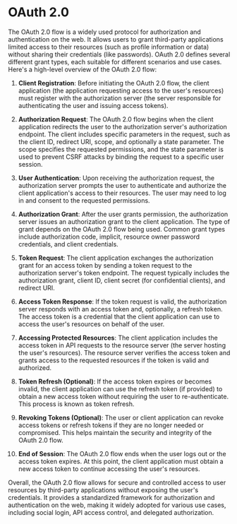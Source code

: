 # OAuth 2.0
The OAuth 2.0 flow is a widely used protocol for authorization and authentication on the web. It allows users to grant third-party applications limited access to their resources (such as profile information or data) without sharing their credentials (like passwords). OAuth 2.0 defines several different grant types, each suitable for different scenarios and use cases. Here's a high-level overview of the OAuth 2.0 flow:

1. **Client Registration**: Before initiating the OAuth 2.0 flow, the client application (the application requesting access to the user's resources) must register with the authorization server (the server responsible for authenticating the user and issuing access tokens).

2. **Authorization Request**: The OAuth 2.0 flow begins when the client application redirects the user to the authorization server's authorization endpoint. The client includes specific parameters in the request, such as the client ID, redirect URI, scope, and optionally a state parameter. The scope specifies the requested permissions, and the state parameter is used to prevent CSRF attacks by binding the request to a specific user session.

3. **User Authentication**: Upon receiving the authorization request, the authorization server prompts the user to authenticate and authorize the client application's access to their resources. The user may need to log in and consent to the requested permissions.

4. **Authorization Grant**: After the user grants permission, the authorization server issues an authorization grant to the client application. The type of grant depends on the OAuth 2.0 flow being used. Common grant types include authorization code, implicit, resource owner password credentials, and client credentials.

5. **Token Request**: The client application exchanges the authorization grant for an access token by sending a token request to the authorization server's token endpoint. The request typically includes the authorization grant, client ID, client secret (for confidential clients), and redirect URI.

6. **Access Token Response**: If the token request is valid, the authorization server responds with an access token and, optionally, a refresh token. The access token is a credential that the client application can use to access the user's resources on behalf of the user.

7. **Accessing Protected Resources**: The client application includes the access token in API requests to the resource server (the server hosting the user's resources). The resource server verifies the access token and grants access to the requested resources if the token is valid and authorized.

8. **Token Refresh (Optional)**: If the access token expires or becomes invalid, the client application can use the refresh token (if provided) to obtain a new access token without requiring the user to re-authenticate. This process is known as token refresh.

9. **Revoking Tokens (Optional)**: The user or client application can revoke access tokens or refresh tokens if they are no longer needed or compromised. This helps maintain the security and integrity of the OAuth 2.0 flow.

10. **End of Session**: The OAuth 2.0 flow ends when the user logs out or the access token expires. At this point, the client application must obtain a new access token to continue accessing the user's resources.

Overall, the OAuth 2.0 flow allows for secure and controlled access to user resources by third-party applications without exposing the user's credentials. It provides a standardized framework for authorization and authentication on the web, making it widely adopted for various use cases, including social login, API access control, and delegated authorization.